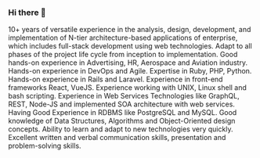 ### Hi there 👋

10+ years of versatile experience in the analysis, design, development, and implementation of N-tier architecture-based applications of enterprise, which includes full-stack development using web technologies. Adapt to all phases of the project life cycle from inception to implementation. Good hands-on experience in Advertising, HR, Aerospace and Aviation industry. Hands-on experience in DevOps and Agile. Expertise in Ruby, PHP, Python. Hands-on experience in Rails and Laravel. Experience in front-end frameworks React, VueJS. Experience working with UNIX, Linux shell and bash scripting. Experience in Web Services Technologies like GraphQL, REST, Node-JS and implemented SOA architecture with web services. Having Good Experience in RDBMS like PostgreSQL and MySQL. Good knowledge of Data Structures, Algorithms and Object-Oriented design concepts. Ability to learn and adapt to new technologies very quickly. Excellent written and verbal communication skills, presentation and problem-solving skills. 
<!--
**majksner/majksner** is a ✨ _special_ ✨ repository because its `README.md` (this file) appears on your GitHub profile.

Here are some ideas to get you started:

- 🔭 I’m currently working on ...
- 🌱 I’m currently learning ...
- 👯 I’m looking to collaborate on ...
- 🤔 I’m looking for help with ...
- 💬 Ask me about ...
- 📫 How to reach me: ...
- 😄 Pronouns: ...
- ⚡ Fun fact: ...
-->
